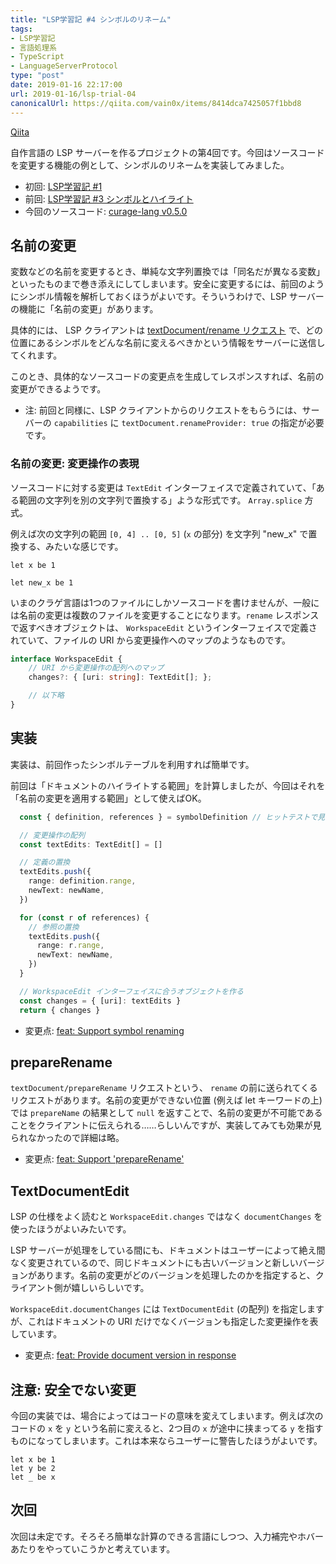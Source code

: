 ```yaml
---
title: "LSP学習記 #4 シンボルのリネーム"
tags:
- LSP学習記
- 言語処理系
- TypeScript
- LanguageServerProtocol
type: "post"
date: 2019-01-16 22:17:00
url: 2019-01-16/lsp-trial-04
canonicalUrl: https://qiita.com/vain0x/items/8414dca7425057f1bbd8
---
```


[Qiita](https://qiita.com/vain0x/items/8414dca7425057f1bbd8)

自作言語の LSP サーバーを作るプロジェクトの第4回です。今回はソースコードを変更する機能の例として、シンボルのリネームを実装してみました。

<!--more-->

- 初回: [LSP学習記 #1](https://vain0x.github.io/blog/2019-01-05/lsp-trial-01/)
- 前回: [LSP学習記 #3 シンボルとハイライト](https://vain0x.github.io/blog/2019-01-10/lsp-trial-03/)
- 今回のソースコード: [curage-lang v0.5.0](https://github.com/vain0x/curage-lang/tree/v0.5.0)

## 名前の変更

変数などの名前を変更するとき、単純な文字列置換では「同名だが異なる変数」といったものまで巻き添えにしてしまいます。安全に変更するには、前回のようにシンボル情報を解析しておくほうがよいです。そういうわけで、LSP サーバーの機能に「名前の変更」があります。

具体的には、 LSP クライアントは [textDocument/rename リクエスト](https://microsoft.github.io/language-server-protocol/specification#textDocument_rename) で、どの位置にあるシンボルをどんな名前に変えるべきかという情報をサーバーに送信してくれます。

このとき、具体的なソースコードの変更点を生成してレスポンスすれば、名前の変更ができるようです。

- 注: 前回と同様に、LSP クライアントからのリクエストをもらうには、サーバーの `capabilities` に `textDocument.renameProvider: true` の指定が必要です。

### 名前の変更: 変更操作の表現

ソースコードに対する変更は `TextEdit` インターフェイスで定義されていて、「ある範囲の文字列を別の文字列で置換する」ような形式です。 `Array.splice` 方式。

例えば次の文字列の範囲 ``[0, 4] .. [0, 5]`` (`x` の部分) を文字列 "new_x" で置換する、みたいな感じです。

```
let x be 1
```

```
let new_x be 1
```

いまのクラゲ言語は1つのファイルにしかソースコードを書けませんが、一般には名前の変更は複数のファイルを変更することになります。`rename` レスポンスで返すべきオブジェクトは、 `WorkspaceEdit` というインターフェイスで定義されていて、ファイルの URI から変更操作へのマップのようなものです。

```typescript
interface WorkspaceEdit {
    // URI から変更操作の配列へのマップ
    changes?: { [uri: string]: TextEdit[]; };

    // 以下略
}
```

## 実装

実装は、前回作ったシンボルテーブルを利用すれば簡単です。

前回は「ドキュメントのハイライトする範囲」を計算しましたが、今回はそれを「名前の変更を適用する範囲」として使えばOK。

```typescript
  const { definition, references } = symbolDefinition // ヒットテストで見つけたシンボル

  // 変更操作の配列
  const textEdits: TextEdit[] = []

  // 定義の置換
  textEdits.push({
    range: definition.range,
    newText: newName,
  })

  for (const r of references) {
    // 参照の置換
    textEdits.push({
      range: r.range,
      newText: newName,
    })
  }

  // WorkspaceEdit インターフェイスに合うオブジェクトを作る
  const changes = { [uri]: textEdits }
  return { changes }
```

- 変更点: [feat: Support symbol renaming](https://github.com/vain0x/curage-lang/commit/603b2c52fe19390a667c25710ad1bcf8af78aaba)

## prepareRename

`textDocument/prepareRename` リクエストという、 `rename` の前に送られてくるリクエストがあります。名前の変更ができない位置 (例えば let キーワードの上) では `prepareName` の結果として `null` を返すことで、名前の変更が不可能であることをクライアントに伝えられる……らしいんですが、実装してみても効果が見られなかったので詳細は略。

- 変更点: [feat: Support 'prepareRename'](https://github.com/vain0x/curage-lang/commit/e91697aed1edd1cd56be54a2c701112aed71e504)

## TextDocumentEdit

LSP の仕様をよく読むと `WorkspaceEdit.changes` ではなく `documentChanges` を使ったほうがよいみたいです。

LSP サーバーが処理をしている間にも、ドキュメントはユーザーによって絶え間なく変更されているので、同じドキュメントにも古いバージョンと新しいバージョンがあります。名前の変更がどのバージョンを処理したのかを指定すると、クライアント側が嬉しいらしいです。

`WorkspaceEdit.documentChanges` には `TextDocumentEdit` (の配列) を指定しますが、これはドキュメントの URI だけでなくバージョンも指定した変更操作を表しています。

- 変更点: [feat: Provide document version in response ](https://github.com/vain0x/curage-lang/commit/a666135fe04e3345bcaef09bc80b8b269d24415f)

## 注意: 安全でない変更

今回の実装では、場合によってはコードの意味を変えてしまいます。例えば次のコードの `x` を `y` という名前に変えると、2つ目の `x` が途中に挟まってる `y` を指すものになってしまいます。これは本来ならユーザーに警告したほうがよいです。

```
let x be 1
let y be 2
let _ be x
```

## 次回

次回は未定です。そろそろ簡単な計算のできる言語にしつつ、入力補完やホバーあたりをやっていこうかと考えています。
